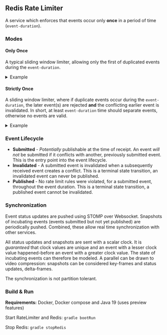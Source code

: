 ## Redis Rate Limiter

A service which enforces that events occur only **once** in a period of time (`event-duration`).

### Modes

#### Only Once
A typical sliding window limiter, allowing only the first of duplicated events during the `event-duration`.

<details>
<summary>Example</summary>
Event Duration: 3

Times and Events: {1, 🍎}, {2, 🌮}, {3, 🌮}, {4, 🌮}, {7, 🌮}

Allowed: {1, 🍎}, {2, 🌮}, {7, 🌮}
</details>

#### Strictly Once
A sliding window limiter, where if duplicate events occur during the `event-duration`, the later event(s) are rejected **and** the conflicting earlier event is invalidated.  In short, at least `event-duration` time should separate events, otherwise no events are valid.

<details>
<summary>Example</summary>
Event Duration: 3

Times and Events: {1, 🍎}, {2, 🌮}, {3, 🌮}, {4, 🌮}, {7, 🌮}

Allowed: {1, 🍎}, {7, 🌮}
</details>

### Event Lifecycle
* **Submitted** - *Potentially* publishable at the time of receipt.  An event *will not* be submitted if it conflicts with another, previously submitted event.  This is the entry point into the event lifecycle.
* **Invalidated** - A submitted event is invalidated when a subsequently received event creates a conflict.  This is a terminal state transition, an invalidated event can never be published.
* **Published** - No rate limit rules were violated, for a submitted event, throughout the event duration.  This is a terminal state transition, a published event cannot be invalidated.

### Synchronization
Event status updates are pushed using STOMP over Websocket.  Snapshots of incubating events (events submitted but not yet published) are periodically pushed.  Combined, these allow real time synchronization with other services.  

All status updates and snapshots are sent with a scalar clock.  It is *guaranteed* that clock values are unique and an event with a lesser clock value happened-before an event with a greater clock value.  The state of incubating events can therefore be modeled.  A parallel can be drawn to video compression: snapshots can be considered key-frames and status updates, delta-frames. 

The synchronization is not partition tolerant.

### Build & Run
**Requirements:** Docker, Docker compose and Java 19 (uses preview features)

Start RateLimiter and Redis: ```gradle bootRun```

Stop Redis: ```gradle stopRedis```


